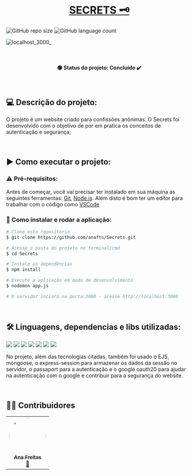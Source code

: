 <h1 align="center"><a href="#" alt="secrets website"> SECRETS 🗝️ </a></h1>


![GitHub repo size](https://img.shields.io/github/repo-size/anafts/Secrets?style=for-the-badge)
![GitHub language count](https://img.shields.io/github/languages/count/anafts/Secrets?style=for-the-badge)

![localhost_3000_](https://user-images.githubusercontent.com/106173948/192028394-f59f0201-37c4-42cb-84e2-3e679bc77ac5.png)


<br><h4 align="center"> 🟢 Status do projeto:  Concluído ✔️   </h4> <br>

## 💻 Descrição do projeto:

O projeto é um website criado para confissões anônimas.
O Secrets foi desenvolvido com o objetivo de por em pratica os conceitos de autenticação e segurança; 
 
<br>
 
 ## ▶️ Como executar o projeto:


### ⚠️ Pré-requisitos:

Antes de começar, você vai precisar ter instalado em sua máquina as seguintes ferramentas:
[Git](https://git-scm.com), [Node.js](https://nodejs.org/en/). 
Além disto é bom ter um editor para trabalhar com o código como [VSCode](https://code.visualstudio.com/)




### 🔧 Como instalar e rodar a aplicação:

```bash
# Clone este repositório
$ git clone https://github.com/anafts/Secrets.git

# Acesse a pasta do projeto no terminal/cmd
$ cd Secrets

# Instale as dependências
$ npm install

# Execute a aplicação em modo de desenvolvimento
$ nodemon app.js

# O servidor inciará na porta:3000 - acesse http://localhost:3000 
```

<br>

## 🛠️ Linguagens, dependencias e libs utilizadas:

<img src="https://img.shields.io/badge/HTML5-E34F26?style=for-the-badge&logo=html5&logoColor=white">
<img src="https://img.shields.io/badge/CSS3-1572B6?style=for-the-badge&logo=css3&logoColor=white">
<img src="https://img.shields.io/badge/JavaScript-F7DF1E?style=for-the-badge&logo=javascript&logoColor=black">
<img src="https://img.shields.io/badge/Node.js-43853D?style=for-the-badge&logo=node.js&logoColor=white">
<img src="https://img.shields.io/badge/Express.js-404D59?style=for-the-badge">
<img src="https://img.shields.io/badge/MongoDB-4EA94B?style=for-the-badge&logo=mongodb&logoColor=white">
<img src="https://img.shields.io/badge/Bootstrap-563D7C?style=for-the-badge&logo=bootstrap&logoColor=white">



No projeto, além das tecnologias citadas, também foi usado o EJS, mongoose, o express-session para armazenar os dados da sessão no servidor, o passaport para a autenticação e o google oauth20 para ajudar na autenticação com o google e contribuir para a segurança do website. 

<br>

## 👨‍💻 Contribuidores

<table>
  <tr>
    <td align="center"><a href="https://www.linkedin.com/in/ana-freitas-794b3523b/"><img style="border-radius: 50%;" src="https://media-exp1.licdn.com/dms/image/C4D03AQFem7hXmrlFXQ/profile-displayphoto-shrink_200_200/0/1663376263677?e=1669248000&v=beta&t=tfk3TrGtt0DOhKn4G06hfo7gfEWsd6UnJ2qysZNaxI4" width="100px;" alt=""/><br /><sub><b>Ana Freitas</b></sub></a><br /><a href="https://github.com/anafts">🦉</a></td>
  </tr>
</table>


